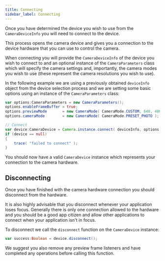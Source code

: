 ```yaml
---
title: Connecting
sidebar_label: Connecting
---
```



Once you have determined the device you wish to use from the `CameraDeviceInfo` you will 
need to connect to the device.

This process opens the camera device and gives you a connection to the device hardware
that you can use to control the camera.

When connecting you will provide the `CameraDeviceInfo` of the device you wish to connect to 
and an optional instance of the `CameraParameters` class which will specify the camera 
settings and, importantly, the camera modes you wish to use (these represent the camera 
resolutions you wish to use).


In the following example we are using a previously obtained `deviceInfo` object from the 
device selection process and we are setting some basic options using an instance of the 
`CameraParameters` class:

```actionscript
var options:CameraParameters = new CameraParameters();
options.enableFrameBuffer = true;
options.previewMode       = new CameraMode( CameraMode.CUSTOM, 640, 480 );
options.cameraMode        = new CameraMode( CameraMode.PRESET_PHOTO );

// Connect
var device:CameraDevice = Camera.instance.connect( deviceInfo, options );
if (device == null)
{
	trace( "failed to connect" );
}
```

You should now have a valid `CameraDevice` instance which represents your connection
to the camera hardware.



## Disconnecting

Once you have finished with the camera hardware connection you should disconnect from 
the hardware. 

It is also highly advisable that you disconnect whenever your application
loses focus. Generally there is only one connection allowed to the hardware and you should 
be a good app citizen and allow other applications to connect when your application isn't 
in focus.


To disconnect we call the `disconnect` function on the `CameraDevice` instance:

```actionscript
var success:Boolean = device.disconnect();
```

We suggest you also remove any preview frame listeners and have completed any operations 
before calling this function. 

